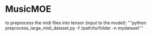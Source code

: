 # MusicMOE

to preprocess the midi files into tensor (input to the model):
'''python preprocess_large_midi_dataset.py -f /path/to/folder -n mydataset'''
